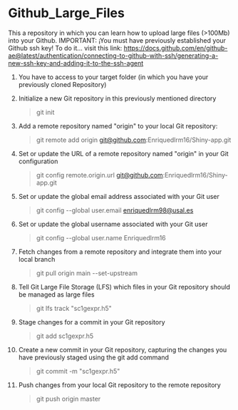 # Github_Large_Files
This a repository in which you can learn how to upload large files (>100Mb) into your Github. IMPORTANT: ¡You must have previously established your Github ssh key! 
To do it... visit this link: https://docs.github.com/en/github-ae@latest/authentication/connecting-to-github-with-ssh/generating-a-new-ssh-key-and-adding-it-to-the-ssh-agent

1. You have to access to your target folder (in which you have your previously cloned Repository)
   
3. Initialize a new Git repository in this previously mentioned directory
   > git init
   
4. Add a remote repository named "origin" to your local Git repository:
   > git remote add origin git@github.com:Enriquedlrm16/Shiny-app.git
   
5. Set or update the URL of a remote repository named "origin" in your Git configuration
   > git config remote.origin.url git@github.com:Enriquedlrm16/Shiny-app.git
   
6. Set or update the global email address associated with your Git user
   > git config --global user.email enriquedlrm98@usal.es

7. Set or update the global username associated with your Git user
   > git config --global user.name Enriquedlrm16

8. Fetch changes from a remote repository and integrate them into your local branch
   > git pull origin main --set-upstream

9. Tell Git Large File Storage (LFS) which files in your Git repository should be managed as large files
   > git lfs track "sc1gexpr.h5"

10. Stage changes for a commit in your Git repository
    > git add sc1gexpr.h5

11. Create a new commit in your Git repository, capturing the changes you have previously staged using the git add command
    > git commit -m "sc1gexpr.h5"

12. Push changes from your local Git repository to the remote repository
    > git push origin master

